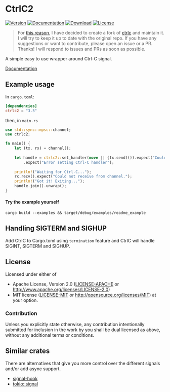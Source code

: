 # CtrlC2

[![Version](https://img.shields.io/crates/v/ctrlc2.svg?style=flat)](https://crates.io/crates/ctrlc2)
[![Documentation](https://img.shields.io/badge/docs-release-brightgreen.svg?style=flat)](https://docs.rs/ctrlc2)
[![Download](https://img.shields.io/crates/d/ctrlc2.svg)](https://crates.io/crates/ctrlc2)
[![License](https://img.shields.io/crates/l/ctrlc2.svg?style=flat)](https://github.com/ssrlive/ctrlc2/blob/master/LICENSE-MIT)

> For [this reason](https://github.com/Detegr/rust-ctrlc/pull/110), I have decided to create a fork of [ctrlc](https://github.com/Detegr/rust-ctrlc) and maintain it.
> I will try to keep it up to date with the original repo. If you have any suggestions or want to contribute, please open an issue or a PR. Thanks!
> I will respond to issues and PRs as soon as possible.

A simple easy to use wrapper around Ctrl-C signal.

[Documentation](https://docs.rs/ctrlc2/)

## Example usage

In `cargo.toml`:

```toml
[dependencies]
ctrlc2 = "3.5"
```

then, in `main.rs`

```rust
use std::sync::mpsc::channel;
use ctrlc2;

fn main() {
    let (tx, rx) = channel();
    
    let handle = ctrlc2::set_handler(move || {tx.send(()).expect("Could not send signal on channel."); true})
        .expect("Error setting Ctrl-C handler");
    
    println!("Waiting for Ctrl-C...");
    rx.recv().expect("Could not receive from channel.");
    println!("Got it! Exiting..."); 
    handle.join().unwrap();
}
```

#### Try the example yourself
`cargo build --examples && target/debug/examples/readme_example`

## Handling SIGTERM and SIGHUP
Add CtrlC to Cargo.toml using `termination` feature and CtrlC will handle SIGINT, SIGTERM and SIGHUP.

## License

Licensed under either of
 * Apache License, Version 2.0 ([LICENSE-APACHE](LICENSE-APACHE) or http://www.apache.org/licenses/LICENSE-2.0)
 * MIT license ([LICENSE-MIT](LICENSE-MIT) or http://opensource.org/licenses/MIT)
at your option.

### Contribution

Unless you explicitly state otherwise, any contribution intentionally submitted
for inclusion in the work by you shall be dual licensed as above, without any
additional terms or conditions.

## Similar crates

There are alternatives that give you more control over the different signals and/or add async support.

- [signal-hook](https://github.com/vorner/signal-hook)
- [tokio::signal](https://docs.rs/tokio/latest/tokio/signal/index.html)
